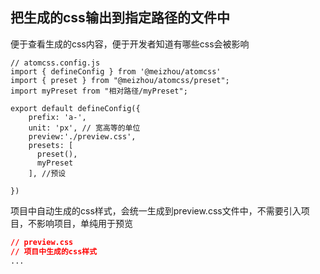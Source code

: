 ## 把生成的css输出到指定路径的文件中
便于查看生成的css内容，便于开发者知道有哪些css会被影响

```js{9}
// atomcss.config.js
import { defineConfig } from '@meizhou/atomcss'
import { preset } from "@meizhou/atomcss/preset";
import myPreset from "相对路径/myPreset";

export default defineConfig({
    prefix: 'a-',
    unit: 'px', // 宽高等的单位
    preview:'./preview.css',
    presets: [
      preset(),
      myPreset
    ], //预设
    
})
```

项目中自动生成的css样式，会统一生成到preview.css文件中，不需要引入项目，不影响项目，单纯用于预览
```css
// preview.css
// 项目中生成的css样式
...
```